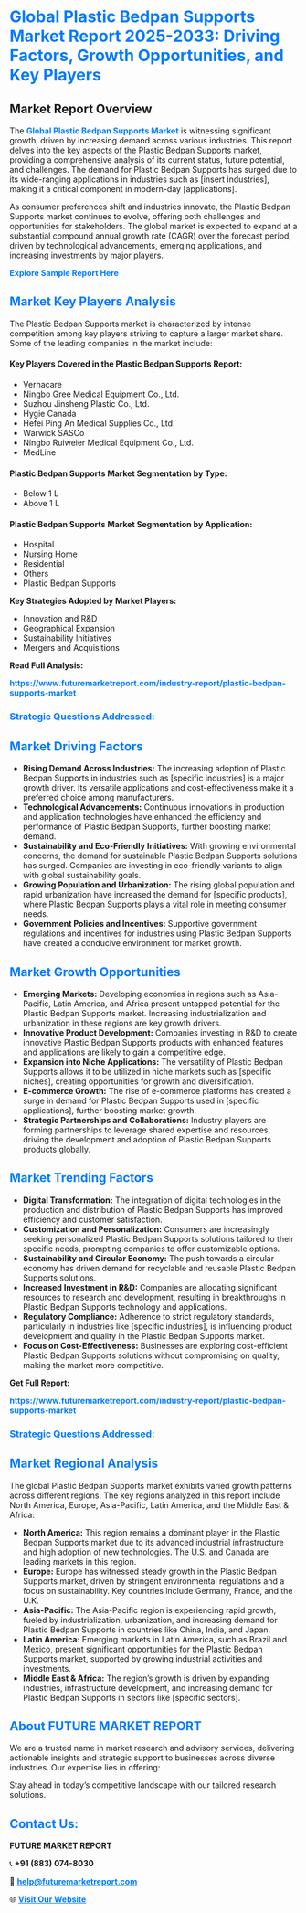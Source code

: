 <h1 style="color: #007BFF;">Global Plastic Bedpan Supports Market Report 2025-2033: Driving Factors, Growth Opportunities, and Key Players</h1>

<section id="overview">
<h2>Market Report Overview</h2>
<p>The <a href="https://www.futuremarketreport.com/industry-report/plastic-bedpan-supports-market" style="color: #007BFF; text-decoration: none;"><strong>Global Plastic Bedpan Supports Market</strong></a> is witnessing significant growth, driven by increasing demand across various industries. This report delves into the key aspects of the Plastic Bedpan Supports market, providing a comprehensive analysis of its current status, future potential, and challenges. The demand for Plastic Bedpan Supports has surged due to its wide-ranging applications in industries such as [insert industries], making it a critical component in modern-day [applications].</p>
<p>As consumer preferences shift and industries innovate, the Plastic Bedpan Supports market continues to evolve, offering both challenges and opportunities for stakeholders. The global market is expected to expand at a substantial compound annual growth rate (CAGR) over the forecast period, driven by technological advancements, emerging applications, and increasing investments by major players.</p>
</section>

<section id="overview">
<p><a href="https://www.futuremarketreport.com/request-sample/reportId=125293" style="color: #007BFF; text-decoration: none;"><strong>Explore Sample Report Here</strong></a></p>
</section>

<section id="key-players">
<h2 style="color: #007BFF;">Market Key Players Analysis</h2>
<p>The Plastic Bedpan Supports market is characterized by intense competition among key players striving to capture a larger market share. Some of the leading companies in the market include:</p>
<h4>Key Players Covered in the Plastic Bedpan Supports Report:</h4>
<ul><li>Vernacare</li><li>Ningbo Gree Medical Equipment Co., Ltd.</li><li>Suzhou Jinsheng Plastic Co., Ltd.</li><li>Hygie Canada</li><li>Hefei Ping An Medical Supplies Co., Ltd.</li><li>Warwick SASCo</li><li>Ningbo Ruiweier Medical Equipment Co., Ltd.</li><li>MedLine</li></ul>
<h4>Plastic Bedpan Supports Market Segmentation by Type:</h4>
<ul><li>Below 1 L</li><li>Above 1 L</li></ul>

<h4>Plastic Bedpan Supports Market Segmentation by Application:</h4>
<ul><li>Hospital</li><li>Nursing Home</li><li>Residential</li><li>Others</li><li>Plastic Bedpan Supports</li></ul>
<p><strong>Key Strategies Adopted by Market Players:</strong></p>
<ul>
<li>Innovation and R&D</li>
<li>Geographical Expansion</li>
<li>Sustainability Initiatives</li>
<li>Mergers and Acquisitions</li>
</ul>
</section>

<section>
<p><strong>Read Full Analysis: </strong></p><a href="https://www.futuremarketreport.com/industry-report/plastic-bedpan-supports-market" style="color: #007BFF; text-decoration: none;"><strong>https://www.futuremarketreport.com/industry-report/plastic-bedpan-supports-market</strong></a>
<h3 style="color: #007BFF;">Strategic Questions Addressed:</h3>
</section>

<section id="driving-factors">
<h2 style="color: #007BFF;">Market Driving Factors</h2>
<ul>
<li><strong>Rising Demand Across Industries:</strong> The increasing adoption of Plastic Bedpan Supports in industries such as [specific industries] is a major growth driver. Its versatile applications and cost-effectiveness make it a preferred choice among manufacturers.</li>
<li><strong>Technological Advancements:</strong> Continuous innovations in production and application technologies have enhanced the efficiency and performance of Plastic Bedpan Supports, further boosting market demand.</li>
<li><strong>Sustainability and Eco-Friendly Initiatives:</strong> With growing environmental concerns, the demand for sustainable Plastic Bedpan Supports solutions has surged. Companies are investing in eco-friendly variants to align with global sustainability goals.</li>
<li><strong>Growing Population and Urbanization:</strong> The rising global population and rapid urbanization have increased the demand for [specific products], where Plastic Bedpan Supports plays a vital role in meeting consumer needs.</li>
<li><strong>Government Policies and Incentives:</strong> Supportive government regulations and incentives for industries using Plastic Bedpan Supports have created a conducive environment for market growth.</li>
</ul>
</section>

<section id="growth-opportunities">
<h2 style="color: #007BFF;">Market Growth Opportunities</h2>
<ul>
<li><strong>Emerging Markets:</strong> Developing economies in regions such as Asia-Pacific, Latin America, and Africa present untapped potential for the Plastic Bedpan Supports market. Increasing industrialization and urbanization in these regions are key growth drivers.</li>
<li><strong>Innovative Product Development:</strong> Companies investing in R&D to create innovative Plastic Bedpan Supports products with enhanced features and applications are likely to gain a competitive edge.</li>
<li><strong>Expansion into Niche Applications:</strong> The versatility of Plastic Bedpan Supports allows it to be utilized in niche markets such as [specific niches], creating opportunities for growth and diversification.</li>
<li><strong>E-commerce Growth:</strong> The rise of e-commerce platforms has created a surge in demand for Plastic Bedpan Supports used in [specific applications], further boosting market growth.</li>
<li><strong>Strategic Partnerships and Collaborations:</strong> Industry players are forming partnerships to leverage shared expertise and resources, driving the development and adoption of Plastic Bedpan Supports products globally.</li>
</ul>
</section>

<section id="trending-factors">
<h2 style="color: #007BFF;">Market Trending Factors</h2>
<ul>
<li><strong>Digital Transformation:</strong> The integration of digital technologies in the production and distribution of Plastic Bedpan Supports has improved efficiency and customer satisfaction.</li>
<li><strong>Customization and Personalization:</strong> Consumers are increasingly seeking personalized Plastic Bedpan Supports solutions tailored to their specific needs, prompting companies to offer customizable options.</li>
<li><strong>Sustainability and Circular Economy:</strong> The push towards a circular economy has driven demand for recyclable and reusable Plastic Bedpan Supports solutions.</li>
<li><strong>Increased Investment in R&D:</strong> Companies are allocating significant resources to research and development, resulting in breakthroughs in Plastic Bedpan Supports technology and applications.</li>
<li><strong>Regulatory Compliance:</strong> Adherence to strict regulatory standards, particularly in industries like [specific industries], is influencing product development and quality in the Plastic Bedpan Supports market.</li>
<li><strong>Focus on Cost-Effectiveness:</strong> Businesses are exploring cost-efficient Plastic Bedpan Supports solutions without compromising on quality, making the market more competitive.</li>
</ul>
</section>

<section>
<p><strong>Get Full Report: </strong></p><a href="https://www.futuremarketreport.com/industry-report/plastic-bedpan-supports-market" style="color: #007BFF; text-decoration: none;"><strong>https://www.futuremarketreport.com/industry-report/plastic-bedpan-supports-market</strong></a>
<h3 style="color: #007BFF;">Strategic Questions Addressed:</h3>
</section>


<section id="regional-analysis">
<h2 style="color: #007BFF;">Market Regional Analysis</h2>
<p>The global Plastic Bedpan Supports market exhibits varied growth patterns across different regions. The key regions analyzed in this report include North America, Europe, Asia-Pacific, Latin America, and the Middle East & Africa:</p>
<ul>
<li><strong>North America:</strong> This region remains a dominant player in the Plastic Bedpan Supports market due to its advanced industrial infrastructure and high adoption of new technologies. The U.S. and Canada are leading markets in this region.</li>
<li><strong>Europe:</strong> Europe has witnessed steady growth in the Plastic Bedpan Supports market, driven by stringent environmental regulations and a focus on sustainability. Key countries include Germany, France, and the U.K.</li>
<li><strong>Asia-Pacific:</strong> The Asia-Pacific region is experiencing rapid growth, fueled by industrialization, urbanization, and increasing demand for Plastic Bedpan Supports in countries like China, India, and Japan.</li>
<li><strong>Latin America:</strong> Emerging markets in Latin America, such as Brazil and Mexico, present significant opportunities for the Plastic Bedpan Supports market, supported by growing industrial activities and investments.</li>
<li><strong>Middle East & Africa:</strong> The region’s growth is driven by expanding industries, infrastructure development, and increasing demand for Plastic Bedpan Supports in sectors like [specific sectors].</li>
</ul>
</section>

<footer>
<h2 style="color: #007BFF;">About FUTURE MARKET REPORT</h2>
<p>We are a trusted name in market research and advisory services, delivering actionable insights and strategic support to businesses across diverse industries. Our expertise lies in offering:</p>

<p>Stay ahead in today’s competitive landscape with our tailored research solutions.</p>

<h2 style="color: #007BFF;">Contact Us:</h2>
<p><strong>FUTURE MARKET REPORT</strong></p>
<p>📞 <strong>+91 (883) 074-8030</strong></p>
<p>📧 <strong><a href="mailto:help@futuremarketreport.com" style="color: #007BFF;">help@futuremarketreport.com</a></strong></p>
<p>🌐 <strong><a href="https://www.futuremarketreport.com/" style="color: #007BFF;">Visit Our Website</a></strong></p>
</footer>
